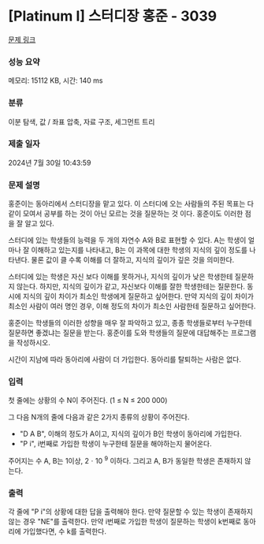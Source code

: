 # [Platinum I] 스터디장 홍준 - 3039 

[문제 링크](https://www.acmicpc.net/problem/3039) 

### 성능 요약

메모리: 15112 KB, 시간: 140 ms

### 분류

이분 탐색, 값 / 좌표 압축, 자료 구조, 세그먼트 트리

### 제출 일자

2024년 7월 30일 10:43:59

### 문제 설명

<p>홍준이는 동아리에서 스터디장을 맡고 있다. 이 스터디에 오는 사람들의 주된 목표는 다 같이 모여서 공부를 하는 것이 아닌 모르는 것을 질문하는 것 이다. 홍준이도 이러한 점을 잘 알고 있다.</p>

<p>스터디에 있는 학생들의 능력을 두 개의 자연수 A와 B로 표현할 수 있다. A는 학생이 얼마나 잘 이해하고 있는지를 나타내고, B는 이 과목에 대한 학생의 지식의 깊이 정도를 나타낸다. 물론 값이 클 수록 이해를 더 잘하고, 지식의 깊이가 깊은 것을 의미한다.</p>

<p>스터디에 있는 학생은 자신 보다 이해를 못하거나, 지식의 깊이가 낮은 학생한테 질문하지 않는다. 하지만, 지식의 깊이가 같고, 자신보다 이해를 잘한 학생한테는 질문한다. 동시에 지식의 깊이 차이가 최소인 학생에게 질문하고 싶어한다. 만약 지식의 깊이 차이가 최소인 사람이 여러 명인 경우, 이해 정도의 차이가 최소인 사람한테 질문하고 싶어한다.</p>

<p>홍준이는 학생들의 이러한 성향을 매우 잘 파악하고 있고, 종종 학생들로부터 누구한테 질문하면 좋겠냐는 질문을 받는다. 홍준이를 도와 학생들의 질문에 대답해주는 프로그램을 작성하시오.</p>

<p>시간이 지남에 따라 동아리에 사람이 더 가입한다. 동아리를 탈퇴하는 사람은 없다.</p>

### 입력 

 <p>첫 줄에는 상황의 수 N이 주어진다. (1 ≤ N ≤ 200 000)</p>

<p>그 다음 N개의 줄에 다음과 같은 2가지 종류의 상황이 주어진다.</p>

<ul>
	<li>"D A B", 이해의 정도가 A이고, 지식의 깊이가 B인 학생이 동아리에 가입한다.</li>
	<li>"P i", i번째로 가입한 학생이 누구한테 질문을 해야하는지 물어온다.</li>
</ul>

<p>주어지는 수 A, B는 1이상, 2ㆍ10 <sup>9</sup> 이하다. 그리고 A, B가 동일한 학생은 존재하지 않는다.</p>

### 출력 

 <p>각 줄에 "P i"의 상황에 대한 답을 출력해야 한다. 만약 질문할 수 있는 학생이 존재하지 않는 경우 "NE"를 출력한다. 만약 i번째로 가입한 학생이 질문하는 학생이 k번째로 동아리에 가입했다면, 수 k를 출력한다.</p>

